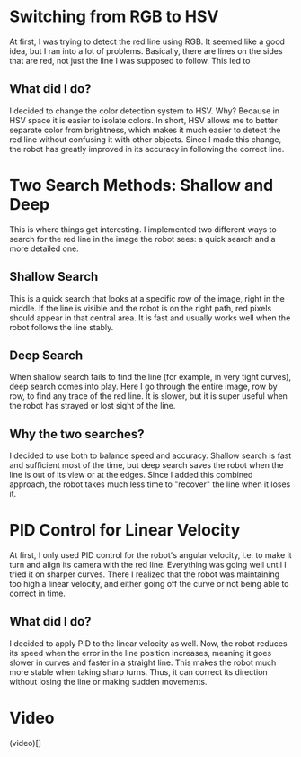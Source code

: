 # Switching from RGB to HSV

At first, I was trying to detect the red line using RGB. It seemed like a good idea, but I ran into a lot of problems. Basically, there are lines on the sides that are red, not just the line I was supposed to follow. This led to

## What did I do?

I decided to change the color detection system to HSV. Why? Because in HSV space it is easier to isolate colors. In short, HSV allows me to better separate color from brightness, which makes it much easier to detect the red line without confusing it with other objects. Since I made this change, the robot has greatly improved in its accuracy in following the correct line.

# Two Search Methods: Shallow and Deep

This is where things get interesting. I implemented two different ways to search for the red line in the image the robot sees: a quick search and a more detailed one.

## Shallow Search

This is a quick search that looks at a specific row of the image, right in the middle. If the line is visible and the robot is on the right path, red pixels should appear in that central area. It is fast and usually works well when the robot follows the line stably.

## Deep Search

When shallow search fails to find the line (for example, in very tight curves), deep search comes into play. Here I go through the entire image, row by row, to find any trace of the red line. It is slower, but it is super useful when the robot has strayed or lost sight of the line.

## Why the two searches?

I decided to use both to balance speed and accuracy. Shallow search is fast and sufficient most of the time, but deep search saves the robot when the line is out of its view or at the edges. Since I added this combined approach, the robot takes much less time to "recover" the line when it loses it.

# PID Control for Linear Velocity

At first, I only used PID control for the robot's angular velocity, i.e. to make it turn and align its camera with the red line. Everything was going well until I tried it on sharper curves. There I realized that the robot was maintaining too high a linear velocity, and either going off the curve or not being able to correct in time.

## What did I do?

I decided to apply PID to the linear velocity as well. Now, the robot reduces its speed when the error in the line position increases, meaning it goes slower in curves and faster in a straight line. This makes the robot much more stable when taking sharp turns. Thus, it can correct its direction without losing the line or making sudden movements.

# Video
(video)[]
